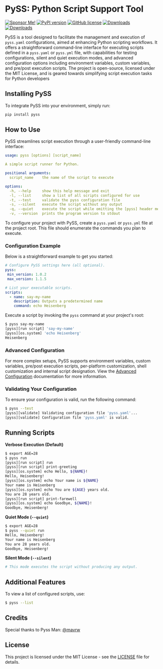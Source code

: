 # PySS: Python Script Support Tool

[![Sponsor Me!](https://img.shields.io/badge/%F0%9F%92%B8-Sponsor%20Me!-blue)](https://github.com/sponsors/nathan-fiscaletti)
[![PyPI version](https://badge.fury.io/py/pyss.svg)](https://badge.fury.io/py/pyss)
[![GitHub license](https://img.shields.io/github/license/nathan-fiscaletti/pyss.svg)](https://github.com/nathan-fiscaletti/pyss/blob/master/LICENSE)
[![Downloads](https://static.pepy.tech/badge/pyss)](https://pepy.tech/project/pyss)
[![Downloads](https://static.pepy.tech/badge/pyss/month)](https://pepy.tech/project/pyss)

PySS is a tool designed to facilitate the management and execution of `pyss.yaml` configurations, aimed at enhancing Python scripting workflows. It offers a straightforward command-line interface for executing scripts defined in a `pyss.yaml` or `pyss.yml` file, with capabilities for testing configurations, silent and quiet execution modes, and advanced configuration options including environment variables, custom variables, and pre/post execution scripts. The project is open-source, licensed under the MIT License, and is geared towards simplifying script execution tasks for Python developers

## Installing PySS

To integrate PySS into your environment, simply run:

```bash
pip install pyss
```

## How to Use

PySS streamlines script execution through a user-friendly command-line interface:

```yaml
usage: pyss [options] [script_name]

A simple script runner for Python.

positional arguments:
  script_name    the name of the script to execute

options:
  -h, --help     show this help message and exit
  -l, --list     show a list of all scripts configured for use
  -t, --test     validate the pyss configuration file
  -s, --silent   execute the script without any output
  -q, --quiet    execute the script while omitting the [pyss] header messages
  -v, --version  prints the program version to stdout
```

To configure your project with PySS, create a `pyss.yaml` or `pyss.yml` file at the project root. This file should enumerate the commands you plan to execute.

### Configuration Example

Below is a straightforward example to get you started:

```yaml
# Configure PySS settings here (all optional).
pyss:
 min_version: 1.0.2
 max_version: 1.1.5

# List your executable scripts.
scripts:
  - name: say-my-name
    description: Outputs a predetermined name
    command: echo Heisenberg
```

Execute a script by invoking the `pyss` command at your project's root:

```bash
$ pyss say-my-name
[pyss][run script] 'say-my-name'
[pyss][os.system] 'echo Heisenberg'
Heisenberg
```

### Advanced Configuration

For more complex setups, PySS supports environment variables, custom variables, pre/post execution scripts, per-platform customization, shell customization and internal script designation. View the [Advanced Configuration](advanced.md) documentation for more information.

### Validating Your Configuration

To ensure your configuration is valid, run the following command:

```sh
$ pyss --test
[pyss][validate] Validating configuration file 'pyss.yaml'...
[pyss][validate] Configuration file 'pyss.yaml' is valid.
```

## Running Scripts

**Verbose Execution (Default)**

```sh
$ export AGE=28
$ pyss run
[pyss][run script] run
[pyss][run script] print-greeting
[pyss][os.system] echo Hello, ${NAME}!
Hello, Heisenberg!
[pyss][os.system] echo Your name is ${NAME}
Your name is Heisenberg
[pyss][os.system] echo You are ${AGE} years old.
You are 28 years old.
[pyss][run script] print-farewell
[pyss][os.system] echo Goodbye, ${NAME}!
Goodbye, Heisenberg!
```

**Quiet Mode (`--quiet`)**

```sh
$ export AGE=28
$ pyss --quiet run
Hello, Heisenberg!
Your name is Heisenberg
You are 28 years old.
Goodbye, Heisenberg!
```

**Silent Mode (`--silent`)**

```bash
# This mode executes the script without producing any output.
```

## Additional Features

To view a list of configured scripts, use:

```bash
$ pyss --list
```

## Credits

Special thanks to Pyss Man: [@mavrw](https://github.com/mavrw)

## License

This project is licensed under the MIT License - see the [LICENSE](LICENSE) file for details.
